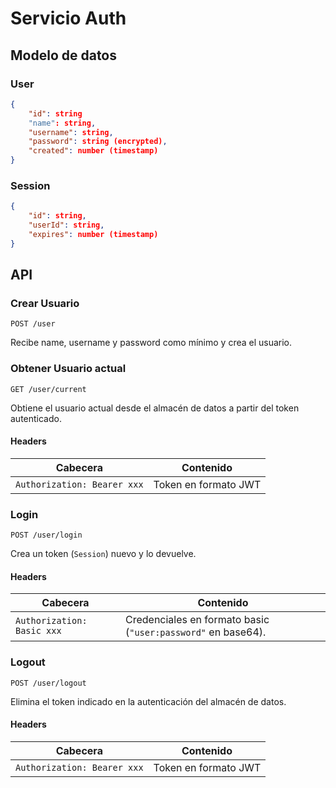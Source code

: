 
# Servicio Auth

## Modelo de datos

### User
```json
{
	"id": string
	"name": string,
	"username": string,
	"password": string (encrypted),
	"created": number (timestamp)
}
```

### Session
```json
{
	"id": string,
	"userId": string,
	"expires": number (timestamp)
}
```

## API


### Crear Usuario

`POST /user`

Recibe name, username y password como mínimo y crea el usuario.

### Obtener Usuario actual

`GET /user/current`

Obtiene el usuario actual desde el almacén de datos a partir del token autenticado.

#### Headers
|Cabecera|Contenido|
|---|---|
|`Authorization: Bearer xxx`|Token en formato JWT|

### Login

`POST /user/login`

Crea un token (`Session`) nuevo y lo devuelve.

#### Headers
|Cabecera|Contenido|
|---|---|
|`Authorization: Basic xxx`|Credenciales en formato basic (`"user:password"` en base64).|

### Logout

`POST /user/logout`

Elimina el token indicado en la autenticación del almacén de datos.

#### Headers
|Cabecera|Contenido|
|---|---|
|`Authorization: Bearer xxx`|Token en formato JWT|
